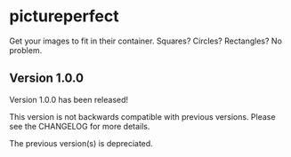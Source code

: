 # pictureperfect
Get your images to fit in their container. Squares? Circles? Rectangles? No problem.

## Version 1.0.0

Version 1.0.0 has been released!

This version is not backwards compatible with previous versions. Please see the CHANGELOG for more details.

The previous version(s) is depreciated.